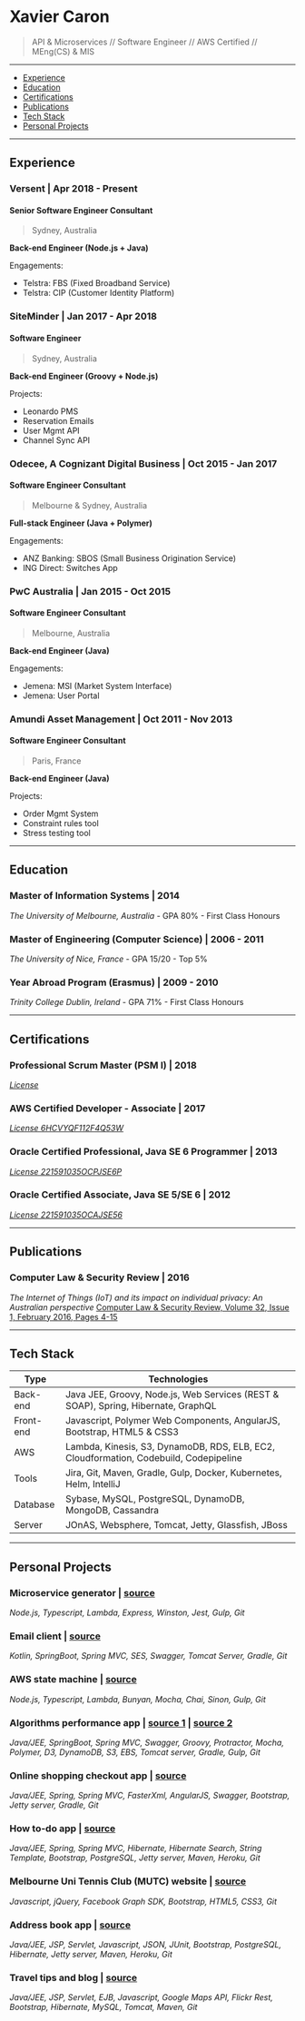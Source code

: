 # Xavier Caron
> API & Microservices // Software Engineer // AWS Certified // MEng(CS) & MIS

___

- [Experience](#experience)
- [Education](#education)
- [Certifications](#certifications)
- [Publications](#publications)
- [Tech Stack](#tech-stack)
- [Personal Projects](#personal-projects)

___

## Experience

### Versent | Apr 2018 - Present
#### Senior Software Engineer Consultant
> Sydney, Australia

**Back-end Engineer (Node.js + Java)**

Engagements:
- Telstra: FBS (Fixed Broadband Service)
- Telstra: CIP (Customer Identity Platform)

### SiteMinder | Jan 2017 - Apr 2018
#### Software Engineer
> Sydney, Australia

**Back-end Engineer (Groovy + Node.js)**

Projects:
- Leonardo PMS
- Reservation Emails
- User Mgmt API
- Channel Sync API

### Odecee, A Cognizant Digital Business | Oct 2015 - Jan 2017
#### Software Engineer Consultant
> Melbourne & Sydney, Australia

**Full-stack Engineer (Java + Polymer)**

Engagements:
- ANZ Banking: SBOS (Small Business Origination Service)
- ING Direct: Switches App

### PwC Australia | Jan 2015 - Oct 2015
#### Software Engineer Consultant
> Melbourne, Australia

**Back-end Engineer (Java)**

Engagements:
- Jemena: MSI (Market System Interface)
- Jemena: User Portal

### Amundi Asset Management | Oct 2011 - Nov 2013
#### Software Engineer Consultant
> Paris, France

**Back-end Engineer (Java)**

Projects:
- Order Mgmt System
- Constraint rules tool
- Stress testing tool

___

## Education

### Master of Information Systems | 2014
_The University of Melbourne, Australia_ - GPA 80% - First Class Honours

### Master of Engineering (Computer Science) | 2006 - 2011
_The University of Nice, France_ - GPA 15/20 - Top 5%

### Year Abroad Program (Erasmus) | 2009 - 2010
_Trinity College Dublin, Ireland_ - GPA 71% - First Class Honours

___

## Certifications

### Professional Scrum Master (PSM I) | 2018
[_License_](https://www.scrum.org/user/321030)

### AWS Certified Developer - Associate | 2017
[_License 6HCVYQF112F4Q53W_](https://www.certmetrics.com/amazon/public/badge.aspx?i=2&t=c&d=2017-12-05&ci=AWS00357292)

### Oracle Certified Professional, Java SE 6 Programmer | 2013
[_License 221591035OCPJSE6P_](https://www.youracclaim.com/badges/f2fbd783-f4c7-4cbb-8804-96fe2cdffa61/linked_in_profile)

### Oracle Certified Associate, Java SE 5/SE 6 | 2012
[_License 221591035OCAJSE56_](https://www.youracclaim.com/badges/28f4f951-fb0f-4c0b-a151-ac6396777f99/linked_in_profile)

___

## Publications

### Computer Law & Security Review | 2016
_The Internet of Things (IoT) and its impact on individual privacy: An Australian perspective_
[Computer Law & Security Review, Volume 32, Issue 1, February 2016, Pages 4-15](https://doi.org/10.1016/j.clsr.2015.12.001)

___

## Tech Stack

| Type          | Technologies                                                                          |
| ------------- |---------------------------------------------------------------------------------------|
| Back-end      | Java JEE, Groovy, Node.js, Web Services (REST & SOAP), Spring, Hibernate, GraphQL     |
| Front-end     | Javascript, Polymer Web Components, AngularJS, Bootstrap, HTML5 & CSS3                |
| AWS           | Lambda, Kinesis, S3, DynamoDB, RDS, ELB, EC2, Cloudformation, Codebuild, Codepipeline |
| Tools         | Jira, Git, Maven, Gradle, Gulp, Docker, Kubernetes, Helm, IntelliJ                    |
| Database      | Sybase, MySQL, PostgreSQL, DynamoDB, MongoDB, Cassandra                               |
| Server        | JOnAS, Websphere, Tomcat, Jetty, Glassfish, JBoss                                     |

___

## Personal Projects

### Microservice generator | [source](https://github.com/reivax0z/generator-microservice)
_Node.js, Typescript, Lambda, Express, Winston, Jest, Gulp, Git_

### Email client | [source](https://github.com/reivax0z/email-client)
_Kotlin, SpringBoot, Spring MVC, SES, Swagger, Tomcat Server, Gradle, Git_

### AWS state machine | [source](https://github.com/reivax0z/aws-state-machine)
_Node.js, Typescript, Lambda, Bunyan, Mocha, Chai, Sinon, Gulp, Git_

### Algorithms performance app | [source 1](https://github.com/reivax0z/algo-impl-front) | [source 2](https://github.com/reivax0z/algo-impl-back) 
_Java/JEE, SpringBoot, Spring MVC, Swagger, Groovy, Protractor, Mocha, Polymer, D3, DynamoDB, S3, EBS, Tomcat server, Gradle, Gulp, Git_

### Online shopping checkout app | [source]( https://github.com/reivax0z/checkout-system)
_Java/JEE, Spring, Spring MVC, FasterXml, AngularJS, Swagger, Bootstrap, Jetty server, Gradle, Git_

### How to-do app | [source](https://github.com/reivax0z/howto-tech)
_Java/JEE, Spring, Spring MVC, Hibernate, Hibernate Search, String Template, Bootstrap, PostgreSQL, Jetty server, Maven, Heroku, Git_

### Melbourne Uni Tennis Club (MUTC) website | [source](https://github.com/reivax0z/mutc)
_Javascript, jQuery, Facebook Graph SDK, Bootstrap, HTML5, CSS3, Git_

### Address book app | [source](https://github.com/reivax0z/address-book)
_Java/JEE, JSP, Servlet, Javascript, JSON, JUnit, Bootstrap, PostgreSQL, Hibernate, Jetty server, Maven, Heroku, Git_

### Travel tips and blog | [source](https://github.com/reivax0z/visit-web-site)
_Java/JEE, JSP, Servlet, EJB, Javascript, Google Maps API, Flickr Rest, Bootstrap, Hibernate, MySQL, Tomcat, Maven, Git_
